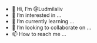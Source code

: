 - 👋 Hi, I’m @Ludmilaliv
- 👀 I’m interested in ...
- 🌱 I’m currently learning ...
- 💞️ I’m looking to collaborate on ...
- 📫 How to reach me ...

<!---
Ludmilaliv/Ludmilaliv is a ✨ special ✨ repository because its `README.md` (this file) appears on your GitHub profile.
You can click the Preview link to take a look at your changes.
--->
